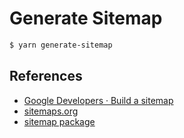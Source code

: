 # Generate Sitemap

```sh
$ yarn generate-sitemap
```

## References

- [Google Developers · Build a sitemap](https://developers.google.com/search/docs/advanced/sitemaps/build-sitemap)
- [sitemaps.org](https://www.sitemaps.org/protocol.html)
- [sitemap package](https://github.com/ekalinin/sitemap.js)
